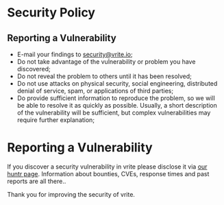 # Security Policy

## Reporting a Vulnerability

- E-mail your findings to security@vrite.io;
- Do not take advantage of the vulnerability or problem you have discovered;
- Do not reveal the problem to others until it has been resolved;
- Do not use attacks on physical security, social engineering, distributed denial of service, spam, or applications of third parties;
- Do provide sufficient information to reproduce the problem, so we will be able to resolve it as quickly as possible. Usually, a short description of the vulnerability will be sufficient, but complex vulnerabilities may require further explanation;


# Reporting a Vulnerability

If you discover a security vulnerability in vrite please disclose it via [our huntr page](https://huntr.dev/repos/vriteio/vrite/). Information about bounties, CVEs, response times and past reports are all there..

Thank you for improving the security of vrite.